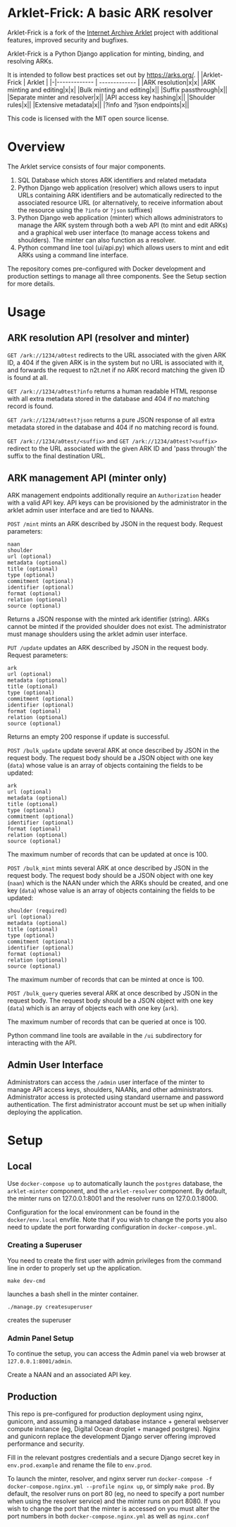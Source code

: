 # Arklet-Frick: A basic ARK resolver

Arklet-Frick is a fork of the [Internet Archive Arklet](https://github.com/internetarchive/arklet/) project
with additional features, improved security and bugfixes.

Arklet-Frick is a Python Django application for minting, binding, and resolving ARKs.

It is intended to follow best practices set out by https://arks.org/.
| |Arklet-Frick | Arklet |
|-|------------- | ------------- |
|ARK resolution|x|x|
|ARK minting and editing|x|x|
|Bulk minting and editing|x||
|Suffix passthrough|x||
|Separate minter and resolver|x||
|API access key hashing|x||
|Shoulder rules|x||
|Extensive metadata|x||
|?info and ?json endpoints|x||

This code is licensed with the MIT open source license.

# Overview

The Arklet service consists of four major components.

1. SQL Database which stores ARK identifiers and related metadata
2. Python Django web application (resolver) which allows users to input URLs containing ARK identifiers and be automatically redirected to the associated resource URL (or alternatively, to receive information about the resource using the `?info` or `?json` suffixes)
3. Python Django web application (minter) which allows administrators to manage the ARK system through both a web API (to mint and edit ARKs) and a graphical web user interface (to manage access tokens and shoulders). The minter can also function as a resolver.
4. Python command line tool (ui/api.py) which allows users to mint and edit ARKs using a command line interface.

The repository comes pre-configured with Docker development and production settings to manage all three components. See the Setup section for more details.

# Usage

## ARK resolution API (resolver and minter)

`GET /ark://1234/a0test` redirects to the URL associated with the given ARK ID, a 404 if the given ARK is in the system but no URL is associated with it, and forwards the request to n2t.net if no ARK record matching the given ID is found at all.

`GET /ark://1234/a0test?info` returns a human readable HTML response with all extra metadata stored in the database and 404 if no matching record is found.

`GET /ark://1234/a0test?json` returns a pure JSON response of all extra metadata stored in the database and 404 if no matching record is found.

`GET /ark://1234/a0test/<suffix>` and `GET /ark://1234/a0test?<suffix>` redirect to the URL associated with the given ARK ID and 'pass through' the suffix to the final destination URL.

## ARK management API (minter only)

ARK management endpoints additionally require an `Authorization` header with a valid API key. API keys can be provisioned by the administrator in the arklet admin user interface and are tied to NAANs.

`POST /mint` mints an ARK described by JSON in the request body. Request parameters:

```
naan
shoulder
url (optional)
metadata (optional)
title (optional)
type (optional)
commitment (optional)
identifier (optional)
format (optional)
relation (optional)
source (optional)
```

Returns a JSON response with the minted ark identifier (string). ARKs cannot be minted if the provided shoulder does not exist. The administrator must manage shoulders using the arklet admin user interface.

`PUT /update` updates an ARK described by JSON in the request body. Request parameters:

```
ark
url (optional)
metadata (optional)
title (optional)
type (optional)
commitment (optional)
identifier (optional)
format (optional)
relation (optional)
source (optional)
```

Returns an empty 200 response if update is successful.

`POST /bulk_update` update several ARK at once described by JSON in the request body. The request body should be a JSON object with one key (`data`) whose value is an array of objects containing the fields to be updated:

```
ark
url (optional)
metadata (optional)
title (optional)
type (optional)
commitment (optional)
identifier (optional)
format (optional)
relation (optional)
source (optional)
```

The maximum number of records that can be updated at once is 100.

`POST /bulk_mint` mints several ARK at once described by JSON in the request body. The request body should be a JSON object with one key (`naan`) which is the NAAN under which the ARKs should be created, and one key (`data`) whose value is an array of objects containing the fields to be updated:

```
shoulder (required)
url (optional)
metadata (optional)
title (optional)
type (optional)
commitment (optional)
identifier (optional)
format (optional)
relation (optional)
source (optional)
```

The maximum number of records that can be minted at once is 100.

`POST /bulk_query` queries several ARK at once described by JSON in the request body. The request body should be a JSON object with one key (`data`) which is an array of objects each with one key (`ark`).

The maximum number of records that can be queried at once is 100.

Python command line tools are available in the `/ui` subdirectory for interacting with the API.

## Admin User Interface

Administrators can access the `/admin` user interface of the minter to manage API access keys, shoulders, NAANs, and other administrators. Administrator access is protected using standard username and password authentication. The first administrator account must be set up when initially deploying the application.

# Setup

## Local

Use `docker-compose up` to automatically launch the `postgres` database, the `arklet-minter` component, and the `arklet-resolver` component. By default, the minter runs on 127.0.0.1:8001 and the resolver runs on 127.0.0.1:8000.

Configuration for the local environment can be found in the `docker/env.local` envfile. Note that if you wish to change the ports you also need to update the port forwarding configuration in `docker-compose.yml`.

### Creating a Superuser

You need to create the first user with admin privileges from the command line in order to properly set up the application.

```
make dev-cmd
```

launches a bash shell in the minter container.

```
./manage.py createsuperuser
```

creates the superuser

### Admin Panel Setup

To continue the setup, you can access the Admin panel via web browser at `127.0.0.1:8001/admin`.

Create a NAAN and an associated API key.

## Production

This repo is pre-configured for production deployment using nginx, gunicorn, and assuming a managed database instance + general webserver compute instance (eg, Digital Ocean droplet + managed postgres). Nginx and gunicorn replace the development Django server offering improved performance and security.

Fill in the relevant postgres credentials and a secure Django secret key in `env.prod.example` and rename the file to `env.prod`.

To launch the minter, resolver, and nginx server run `docker-compose -f docker-compose.nginx.yml --profile nginx up`, or simply `make prod`. By default, the resolver runs on port 80 (eg, no need to specify a port number when using the resolver service) and the minter runs on port 8080. If you wish to change the port that the minter is accessed on you must alter the port numbers in both `docker-compose.nginx.yml` as well as `nginx.conf`
